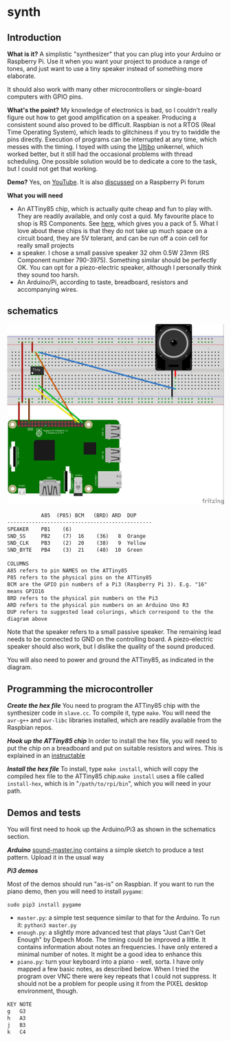 # synth

## Introduction

**What is it?** A simplistic "synthesizer" that you can plug into your Arduino or Raspberry Pi. Use it when you want your project to produce a range of tones, and just want to use a tiny speaker instead of something more elaborate.

It should also work with many other microcontrollers or single-board computers with GPIO pins.

**What's the point?** My knowledge of electronics is bad, so I couldn't really figure out how to get good amplification on a speaker. Producing a consistent sound also proved to be difficult. Raspbian is not a RTOS (Real Time Operating System), which leads to glitchiness if you try to twiddle the pins directly. Execution of programs can be interrupted at any time, which messes with the timing. I toyed with using the [Ultibo](https://ultibo.org) unikernel, which worked better, but it still had the occasional problems with thread scheduling. One possible solution would be to dedicate a core to the task, but I could not get that working.

**Demo?**  Yes, on [YouTube](https://youtu.be/3DuH876Wv-k). It is also [discussed](https://www.raspberrypi.org/forums/viewtopic.php?f=38&t=230148) on a Raspberry Pi forum

**What you will need**
* An ATTiny85 chip, which is actually quite cheap and fun to play with. They are readily available, and only cost a quid. My favourite place to shop is RS Components. See [here](https://uk.rs-online.com/web/p/microcontrollers/1717852/), which gives you a pack of 5. What I love about these chips is that they do not take up much space on a circuit board, they are 5V tolerant, and can be run off a coin cell for really small projects
* a speaker. I chose a small passive speaker 32 ohm 0.5W  23mm (RS Component number 790-3975). Something similar should be perfectly OK. You can opt for a piezo-electric speaker, although I personally think they sound too harsh.
* An Arduino/Pi, according to taste, breadboard, resistors and accompanying wires.

## schematics

<img src="synth_bb_1.jpg" width="800">

```
           A85  (P85) BCM   (BRD) ARD  DUP
-----------------------------------------------
SPEAKER    PB1    (6)
SND_SS     PB2    (7)  16    (36)   8  Orange
SND_CLK    PB3    (2)  20    (38)   9  Yellow
SND_BYTE   PB4    (3)  21    (40)  10  Green

COLUMNS
A85 refers to pin NAMES on the ATTiny85
P85 refers to the physical pins on the ATTiny85
BCM are the GPIO pin numbers of a Pi3 (Raspberry Pi 3). E.g. "16" means GPIO16
BRD refers to the physical pin numbers on the Pi3
ARD refers to the physical pin numbers on an Arduino Uno R3
DUP refers to suggested lead colurings, which correspond to the the diagram above
```

Note that the speaker refers to a small passive speaker. The remaining lead needs to be
connected to GND on the controlling board. A piezo-electric speaker should also work, but
I dislike the quality of the sound produced.

You will also need to power and ground the ATTiny85, as indicated in the diagram.


## Programming the microcontroller

***Create the hex file***
You need to program the ATTiny85 chip with the synthesizer code in `slave.cc`. To compile it, type `make`. You will need the `avr-g++` and `avr-libc` libraries installed, which are readily available from the Raspbian repos.

***Hook up the ATTiny85 chip***
In order to install the hex file, you will need to put the chip on a breadboard and put on suitable resistors and wires. This is explained in an [instructable](http://www.instructables.com/id/Programming-the-ATtiny85-from-Raspberry-Pi/) 


***Install the hex file***
To install, type `make install`, which will copy the compiled hex file to the ATTiny85 chip.`make install` uses a file called `install-hex`, which is in "`/path/to/rpi/bin`", which you will need in your path.


## Demos and tests

You will first need to hook up the Arduino/Pi3 as shown in the schematics section.

***Arduino*** [sound-master.ino](sound-master/sound-master.ino) contains a simple sketch to produce a test pattern. Upload it in the usual way

***Pi3 demos***

Most of the demos should run "as-is" on Raspbian. If you want to run the piano demo, then you will need to install `pygame`:
```
sudo pip3 install pygame
```

* `master.py`: a simple test sequence similar to that for the Arduino. To run it: `python3 master.py`
* `enough.py`: a slightly more advanced test that plays "Just Can't Get Enough" by Depech Mode. The timing could be improved a little. It contains information about notes an frequencies. I have only entered a minimal number of notes. It might be a good idea to enhance this
* `piano.py`: turn your keyboard into a piano - well, sorta. I have only mapped a few basic notes, as described below. When I tried the program over VNC there were key repeats that I could not suppress. It should not be a problem for people using it from the PIXEL desktop environment, though.

```
KEY NOTE
g   G3
h   A3
j   B3
k   C4
```



